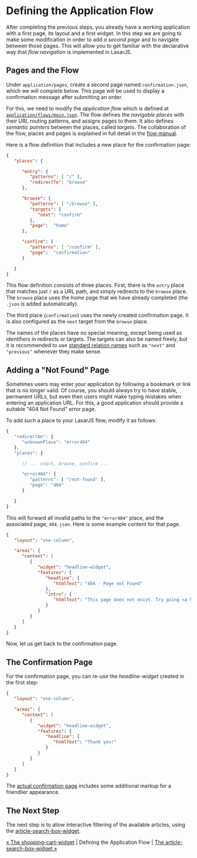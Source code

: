 # Defining the Application Flow

After completing the previous steps, you already have a working application with a first page, its layout and a first widget.
In this step we are going to make some modification in order to add _a second page_ and to navigate between those pages.
This will allow you to get familiar with the declarative way that _flow navigation_ is implemented in LaxarJS.


## Pages and the Flow

Under `application/pages`, create a second page named `confirmation.json`, which we will complete below.
This page will be used to display a confirmation message after submitting an order.

For this, we need to modify the *application flow* which is defined at [`application/flows/main.json`](../../application/flows/main.json).
The flow defines the *navigable places* with their URL routing patterns, and assigns pages to them.
It also defines *semantic pointers* between the places, called *targets*.
The collaboration of the flow, places and pages is explained in full detail in the [flow manual](https://laxarjs.org/docs/laxar-v2-latest/manuals/).

Here is a flow definition that includes a new place for the confirmation page:

```json
{
   "places": {

      "entry": {
         "patterns": [ "/" ],
         "redirectTo": "browse"
      },

      "browse": {
         "patterns": [ "/browse" ],
         "targets": {
            "next": "confirm"
         },
         "page":  "home"
      },

      "confirm": {
         "patterns": [ "/confirm" ],
         "page":  "confirmation"
      }

   }
}
```

This flow definition consists of three places.
First, there is the `entry` place that matches just `/` as a URL path, and simply redirects to the `browse` place.
The `browse` place uses the _home_ page that we have already completed (the `.json` is added automatically).

The third place (`confirmation`) uses the newly created confirmation page.
It is also configured as the `next` target from the `browse` place.

The names of the places have no special meaning, except being used as identifiers in redirects or targets.
The targets can also be named freely, but it is recommended to use [standard relation names](http://www.iana.org/assignments/link-relations/link-relations.xhtml) such as `"next"` and `"previous"` whenever they make sense.


## Adding a "Not Found" Page

Sometimes users may enter your application by following a bookmark or link that is no longer valid.
Of course, you should always try to have stable, permanent URLs, but even then users might make typing mistakes when entering an application URL.
For this, a good application should provide a suitable "404 Not Found" error page.

To add such a place to your LaxarJS flow, modify it as follows:

```js
{
   "redirectOn": {
      "unknownPlace": "error404"
   },
   "places": {

      // ... start, browse, confirm ...

      "error404": {
         "patterns": [ "/not-found" ],
         "page": "404"
      }

   }
}
```

This will forward all invalid paths to the `"error404"` place, and the associated page, `404.json`.
Here is some example content for that page.

```json
{
   "layout": "one-column",

   "areas": {
      "content": [
         {
            "widget": "headline-widget",
            "features": {
               "headline": {
                  "htmlText": "404 - Page not Found"
               },
               "intro": {
                  "htmlText": "This page does not exist. Try going <a href='/' title='home'>home</a>."
               }
            }
         }
      ]
   }
}
```

Now, let us get back to the confirmation page.


## The Confirmation Page

For the confirmation page, you can re-use the _headline-widget_ created in the first step:

```json
{
   "layout": "one-column",

   "areas": {
      "content": [
         {
            "widget": "headline-widget",
            "features": {
               "headline": {
                  "htmlText": "Thank you!"
               }
            }
         }
      ]
   }
}
```

The [actual confirmation page](../../application/pages/confirmation.json) includes some additional markup for a friendlier appearance.


## The Next Step

The next step is to allow interactive filtering of the available articles, using the [article-search-box-widget](07_article_search_box_widget.md).

[« The shopping-cart-widget](05_shopping_cart_widget.md) | Defining the Application Flow | [The article-search-box-widget »](07_article_search_box_widget.md)

